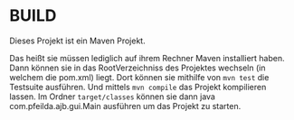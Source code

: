 BUILD
=====

Dieses Projekt ist ein Maven Projekt.

Das heißt sie müssen lediglich auf ihrem Rechner Maven installiert haben.
Dann können sie in das RootVerzeichniss des Projektes wechseln (in welchem die pom.xml) liegt.
Dort können sie mithilfe von `mvn test` die Testsuite ausführen. Und mittels `mvn compile` das Projekt
kompilieren lassen. Im Ordner `target/classes` können sie dann java  com.pfeilda.ajb.gui.Main ausführen
um das Projekt zu starten.